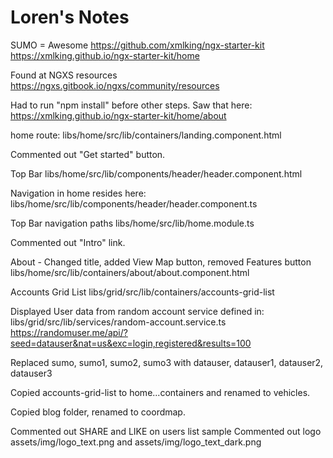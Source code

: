 # Loren's Notes

SUMO = Awesome
https://github.com/xmlking/ngx-starter-kit
https://xmlking.github.io/ngx-starter-kit/home

Found at NGXS resources
https://ngxs.gitbook.io/ngxs/community/resources

Had to run "npm install" before other steps.  Saw that here:
https://xmlking.github.io/ngx-starter-kit/home/about

home route:
libs/home/src/lib/containers/landing.component.html

Commented out "Get started" button.


Top Bar
libs/home/src/lib/components/header/header.component.html

Navigation in home resides here:
libs/home/src/lib/components/header/header.component.ts

Top Bar navigation paths
libs/home/src/lib/home.module.ts

Commented out "Intro" link.

About - Changed title, added View Map button, removed Features button
libs/home/src/lib/containers/about/about.component.html

Accounts Grid List
libs/grid/src/lib/containers/accounts-grid-list

Displayed User data from random account service defined in:
libs/grid/src/lib/services/random-account.service.ts
https://randomuser.me/api/?seed=datauser&nat=us&exc=login,registered&results=100

Replaced sumo, sumo1, sumo2, sumo3 with datauser, datauser1, datauser2, datauser3

Copied accounts-grid-list to home...containers and renamed to vehicles.

Copied blog folder, renamed to coordmap.

Commented out SHARE and LIKE on users list sample
Commented out logo assets/img/logo_text.png and assets/img/logo_text_dark.png